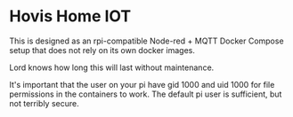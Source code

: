 Hovis Home IOT
==============

This is designed as an rpi-compatible Node-red + MQTT Docker Compose setup that does not rely on its own docker images.

Lord knows how long this will last without maintenance.

It's important that the user on your pi have gid 1000 and uid 1000 for file permissions in the containers to work.  The default pi user is sufficient, but not terribly secure.
